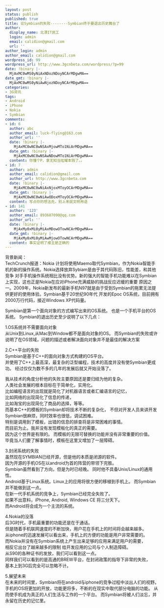 ```yaml
---
layout: post
status: publish
published: true
title: 论Symbian的失败--------Symbian终于要退出历史舞台了
author:
  display_name: 北漂IT民工
  login: admin
  email: calidion@gmail.com
  url: ''
author_login: admin
author_email: calidion@gmail.com
wordpress_id: 99
wordpress_url: http://www.3gcnbeta.com/wordpress/?p=99
date: !binary |-
  MjAxMC0wMS0yNiAxNDozNDoyNCArMDgwMA==
date_gmt: !binary |-
  MjAxMC0wMS0yNiAwNjozNDoyNCArMDgwMA==
categories:
- 3G资讯
tags:
- Android
- iPhone
- Nokia
- Symbian
comments:
- id: 6
  author: abc
  author_email: luck-flying@163.com
  author_url: ''
  date: !binary |-
    MjAxMC0wNC0wNSAxMjowMTo1NiArMDgwMA==
  date_gmt: !binary |-
    MjAxMC0wNC0wNSAwNDowMTo1NiArMDgwMA==
  content: 你懂个P，拿无知当炫耀本钱了。。
- id: 7
  author: admin
  author_email: calidion@gmail.com
  author_url: http://www.3gcnbeta.com
  date: !binary |-
    MjAxMC0wNC0wNiAxNjoxMToyOCArMDgwMA==
  date_gmt: !binary |-
    MjAxMC0wNC0wNiAwODoxMToyOCArMDgwMA==
  content: 写点你的想法先，别上来就文明用语
- id: 141
  author: '123'
  author_email: 893687090@qq.com
  author_url: ''
  date: !binary |-
    MjAxMy0xMi0yMiAxMDowOTowNCArMDgwMA==
  date_gmt: !binary |-
    MjAxMy0xMi0yMiAwMjowOTowNCArMDgwMA==
  content: 事实证明了楼主是正确的
---
```

<p>背景新闻：<br />
TechCrunch报道：Nokia 计划将使用Maemo取代Symbian，作为Nokia智能手机的新的操作系统。Nokia选择放弃Sybiam是由于其代码陈旧，性能差，和其他竞争 对手手机操作系统相比没有优势。新的强大的智能手机功能难以在Symbian上实现，这也正是Nokia在应对iPhone充满威胁的挑战反应迟缓的重要 原因之一。2009年，Nokia新发布的最新手机N97就是由于受到Symbian的拖累无法提供更好的使用体验。Symbian基于20世纪90年代 开发的Epoc OS系统，目前拥有2000万行代码，接近Windows XP代码量。</p>
<p>Symbian是第一个面向对象的方式编写出来的OS系统。 也是一个手机平台的OS系统。 Symbian的退出历史至少说明了以下几点：</p>
<p>1.OS系统并不需要面向对象<br />
从Unix到Linux,从Mac到Window都不是面向对象的OS。 而Symbian的失败或许说明了在OS领域，问题的描述或者解决面向对象并不是最佳的解决方案</p>
<p>2.C++平台的失败<br />
Symbian是基于C++的面向对象方式构建的OS平台。<br />
并使用了C++上最高深，最复杂的泛型编程，技术的高度并没有使Symbian更成功。 经过仅仅为数不多的几年的发展后就又开始没落了。</p>
<p>我从技术的角度分析他的失败主要原因还是要归结为他的复杂。<br />
人类社会发展的根本目标在于简单化，实用化。<br />
比如编程语言的出现就是简化了对机器语言或者汇编语言的记忆，<br />
比如网络的出现简化了信息的传递，<br />
比如淘宝的出现简化了商品的选择，等等。<br />
而基本C++的模板的Symbian却将技术不断的复杂化， 不但对开发人员来讲开发Symbian很麻烦，同时效率也很低，调试困难。<br />
特别是调用到了模板，出错的信息的排查将是非常困难的事情。<br />
而目前为止。我并没有发现模板化的真正的需要。<br />
因为这个世界是有限的。 而模板的无限可替换的功能并没有非常重要的价值。<br />
毕竟当人们要了解事情时，模板在这里又增加了一层障碍。</p>
<p>3.封闭系统的失败<br />
虽然现在SYMBIAN已经开源，但是他的本质是闭源的软件。<br />
因为开源的手机OS在以android为首的阵营的带领下完胜。<br />
Symbian虽然看到了方向，但是为时已经晚。 同时他不具备Unix&#47;Linux的通用性。<br />
Android基于Linux系统。Linux上的应用将很方便的移植到手机上。 而Symbian并不能做到这一点。<br />
在新一代手机系统的竞争上，Symbian已经完全失败了。<br />
如果不出意料，iPhone, Android, Windows CE 将三分天下。<br />
而Android将会成为一个主流的系统。</p>
<p>4.Nokia的没落<br />
后3G时代，手机最重要的功能还是在于通话。<br />
但是随着手机联网速度的不断加快，用户花在手机上的时间将会越来越多。<br />
从iphone的迅速发展可以看出来，手机上的方便的功能是用户非常需要的。<br />
而Nokia并没有在Symbian系统上产生出来足够的应用来满足用户的需要，<br />
相反它出台了越来越多的限制 给开发应用的公司与个人制造障碍。<br />
从S90的各种证书的发放，我们可以看到这一点。<br />
同样我们可以看到的是高通的BREW平台，在封闭政策的指导下非常的失败，<br />
基本上到3G后完全可以忽略不计。</p>
<p>5.展望未来<br />
在未来的时间里，Symbian将在android与iphone的竞争过程中淡出人们的视野。 手机的OS将更加的开放，功能更将多，不断的在现实中取代部分电脑的功能。 从而使手机成为真正的人们生活与工作的一个平台。 而Symbian将被人们淡忘，并永留在历史的记忆里。</p>
